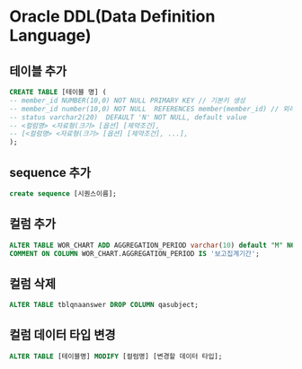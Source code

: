 # Oracle DDL(Data Definition Language)

## 테이블 추가

```sql
CREATE TABLE [테이블 명] (
-- member_id NUMBER(10,0) NOT NULL PRIMARY KEY // 기본키 생성
-- member_id number(10,0) NOT NULL  REFERENCES member(member_id) // 외래키 생성
-- status varchar2(20)  DEFAULT 'N' NOT NULL, default value
-- <컬럼명> <자료형(크기> [옵션] [제약조건],
-- [<컬럼명> <자료형(크기> [옵션] [제약조건], ...],
);
```

## sequence 추가

```sql
create sequence [시퀀스이름];
```

## 컬럼 추가

```sql
ALTER TABLE WOR_CHART ADD AGGREGATION_PERIOD varchar(10) default "M" NOT NULL;
COMMENT ON COLUMN WOR_CHART.AGGREGATION_PERIOD IS '보고집계기간';
```

## 컬럼 삭제

```sql
ALTER TABLE tblqnaanswer DROP COLUMN qasubject;
```

## 컬럼 데이터 타입 변경

```sql
ALTER TABLE [테이블명] MODIFY [컬럼명] [변경할 데이터 타입];
```
